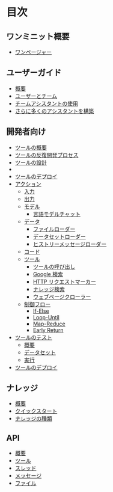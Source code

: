 # 目次

## ワンミニット概要

- [ワンページャー](one-page.md)

## ユーザーガイド

- [概要](guide/overview.md)
- [ユーザーとチーム](guide/teams/overview.md)
- [チームアシスタントの使用](guide/teams/use-assistant.md)
- [さらに多くのアシスタントを構築](guide/teams/build-assistant.md)

## 開発者向け

- [ツールの概要](overview/understanding-imprai-architecture.md)
- [ツールの反復開発プロセス](developers/iterative-development-process-of-an-agent.md)
- [ツールの設計](agents/design-your-agent/README.md)
- [](agents/design-your-agent/reference-action-output.md)
- [ツールのデプロイ](agents/deploy-your-agent.md)
- [アクション](agents/design-your-agent/actions/README.md)
  - [入力](agents/design-your-agent/actions/input.md)
  - [出力](agents/design-your-agent/actions/output.md)
  - [モデル](agents/design-your-agent/actions/model/README.md)
    - [言語モデルチャット](agents/design-your-agent/actions/model/language-model-chat.md)
    <!-- - [言語モデルコンプリート](agents/design-your-agent/actions/model/language-model-completion.md) -->
  - [データ](agents/design-your-agent/actions/data/README.md)
    - [ファイルローダー](agents/design-your-agent/actions/data/file-loader.md)
    - [データセットローダー](agents/design-your-agent/actions/data/dataset-loader.md)
    - [ヒストリーメッセージローダー](agents/design-your-agent/actions/data/thread-messages-loader.md)
  - [コード](agents/design-your-agent/actions/code.md)
  - [ツール](agents/design-your-agent/actions/tools/README.md)
    - [ツールの呼び出し](agents/design-your-agent/actions/tools/call-agent.md)
    - [Google 検索](agents/design-your-agent/actions/tools/google-search.md)
    <!-- - [You.com 検索](agents/design-your-agent/actions/tools/you-search.md) -->
    - [HTTP リクエストマーカー](agents/design-your-agent/actions/tools/http-request-maker.md)
    - [ナレッジ検索](agents/design-your-agent/actions/tools/knowledge-search.md)
    - [ウェブページクローラー](agents/design-your-agent/actions/tools/web-page-crawler.md)
        <!-- - [コードインタープリター](developers/design-your-agent/actions/tools/code-interpreter.md) -->
        <!-- - [高度なコード実行](agents/design-your-agent/actions/tools/advanced-code-executor.md) -->
        <!-- - [Dalle 画像生成器](agents/design-your-agent/actions/tools/dalle-image-generator.md)
          <!-- - [Stable Diffusion](agents/design-your-agent/actions/tools/stable-diffusion.md)
        <!-- - [ヒストリーメッセージローダー](agents/design-your-agent/actions/tools/thread-message-loader.md) -->
        <!-- - [テキストから音声へ](agents/design-your-agent/actions/tools/text-to-audio.md) -->
      <!-- - [すべてを可視化](agents/design-your-agent/actions/tools/visualize-everything.md) -->
  - [制御フロー](agents/design-your-agent/actions/control-flow/README.md)
    - [If-Else](agents/design-your-agent/actions/control-flow/if-else.md)
    - [Loop-Until](agents/design-your-agent/actions/control-flow/loop-until.md)
    - [Map-Reduce](agents/design-your-agent/actions/control-flow/map-reduce.md)
    - [Early Return](agents/design-your-agent/actions/control-flow/early-return.md)
- [ツールのテスト](developers/test-your-agent/README.md)
  - [概要](agents/test-your-agent/overview.md)
  - [データセット](agents/test-your-agent/datasets.md)
  <!-- - [プレイグラウンド](agents/test-your-agent/playground.md) -->
  - [実行](agents/test-your-agent/runs.md)
- [ツールのデプロイ](agents/deploy-your-agent.md)
<!-- - [ツール API](agents/deploy-your-agent.md) -->

## ナレッジ

- [概要](knowledge/overview.md)
- [クイックスタート](knowledge/quick-start.md)
- [ナレッジの種類](knowledge/knowledge-types.md)

## API

- [概要](assistant/overview.md)
- [ツール](assistant/api.md)
- [スレッド](assistant/thread.md)
- [メッセージ](assistant/message.md)
- [ファイル](assistant/file.md)

<!-- ## 価格

- [価格](pricing/overview.md) -->

<!-- ## imprai チームへの -->
